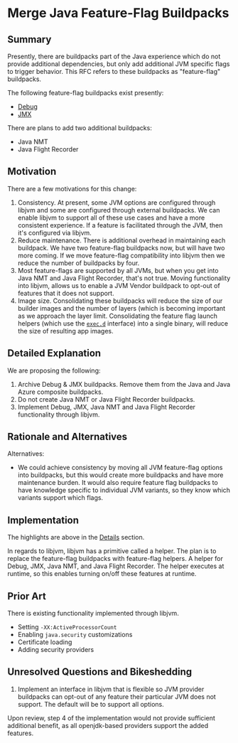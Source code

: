 # Merge Java Feature-Flag Buildpacks

## Summary

Presently, there are buildpacks part of the Java experience which do not provide additional dependencies, but only add additional JVM specific flags to trigger behavior. This RFC refers to these buildpacks as "feature-flag" buildpacks.

The following feature-flag buildpacks exist presently:

- [Debug](https://github.com/paketo-buildpacks/debug)
- [JMX](https://github.com/paketo-buildpacks/jmx)

There are plans to add two additional buildpacks:

- Java NMT
- Java Flight Recorder

## Motivation

There are a few motivations for this change:

1. Consistency. At present, some JVM options are configured through libjvm and some are configured through external buildpacks. We can enable libjvm to support all of these use cases and have a more consistent experience. If a feature is facilitated through the JVM, then it's configured via libjvm.
2. Reduce maintenance. There is additional overhead in maintaining each buildpack. We have two feature-flag buildpacks now, but will have two more coming. If we move feature-flag compatibility into libjvm then we reduce the number of buildpacks by four.
3. Most feature-flags are supported by all JVMs, but when you get into Java NMT and Java Flight Recorder, that's not true. Moving functionality into libjvm, allows us to enable a JVM Vendor buildpack to opt-out of features that it does not support.
4. Image size. Consolidating these buildpacks will reduce the size of our builder images and the number of layers (which is becoming important as we approach the layer limit. Consolidating the feature flag launch helpers (which use the [`exec.d`](https://github.com/buildpacks/spec/blob/main/buildpack.md#execd) interface) into a single binary, will reduce the size of resulting app images.  

## Detailed Explanation

We are proposing the following:

1. Archive Debug & JMX buildpacks. Remove them from the Java and Java Azure composite buildpacks.
2. Do not create Java NMT or Java Flight Recorder buildpacks.
3. Implement Debug, JMX, Java NMT and Java Flight Recorder functionality through libjvm.

## Rationale and Alternatives

Alternatives:

- We could achieve consistency by moving all JVM feature-flag options into buildpacks, but this would create more buildpacks and have more maintenance burden. It would also require feature flag buildpacks to have knowledge specific to individual JVM variants, so they know which variants support which flags.

## Implementation

The highlights are above in the [Details](#detailed-explanation) section.

In regards to libjvm, libjvm has a primitive called a helper. The plan is to replace the feature-flag buildpacks with feature-flag helpers. A helper for Debug, JMX, Java NMT, and Java Flight Recorder. The helper executes at runtime, so this enables turning on/off these features at runtime.

## Prior Art

There is existing functionality implemented through libjvm.

- Setting `-XX:ActiveProcessorCount`
- Enabling `java.security` customizations
- Certificate loading
- Adding security providers

## Unresolved Questions and Bikeshedding

1. Implement an interface in libjvm that is flexible so JVM provider buildpacks can opt-out of any feature their particular JVM does not support. The default will be to support all options.

Upon review, step 4 of the implementation would not provide sufficient additional benefit, as all openjdk-based providers support the added features.